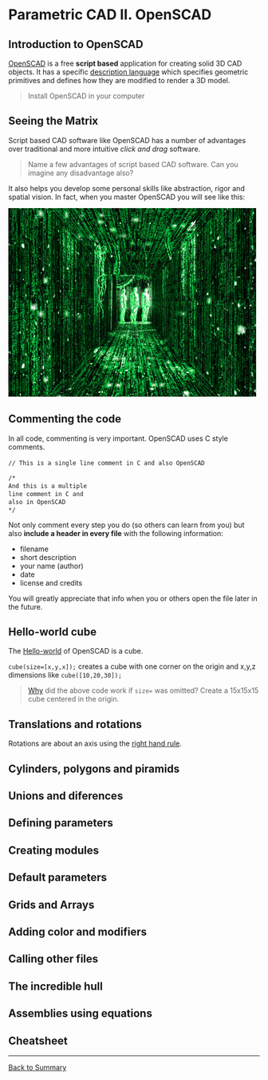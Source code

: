 # Parametric CAD II. OpenSCAD

## Introduction to OpenSCAD
[OpenSCAD](http://www.openscad.org/) is a free **script based** application for creating solid 3D CAD objects. It has a specific [description language](https://en.wikibooks.org/wiki/OpenSCAD_User_Manual/The_OpenSCAD_Language) which specifies geometric primitives and defines how they are modified to render a 3D model.
> Install OpenSCAD in your computer

## Seeing the Matrix
Script based CAD software like OpenSCAD has a number of advantages over traditional and more intuitive *click and drag* software.

> Name a few advantages of script based CAD software. Can you imagine any disadvantage also?

It also helps you develop some personal skills like abstraction, rigor and spatial vision. In fact, when you master OpenSCAD you will see like this:

![](./img/openscad/matrix.gif)

## Commenting the code
In all code, commenting is very important. OpenSCAD uses C style comments.

`// This is a single line comment in C and also OpenSCAD`

```
/*
And this is a multiple
line comment in C and
also in OpenSCAD
*/
```

Not only comment every step you do (so others can learn from you) but also **include a header in every file** with the following information:

* filename
* short description
* your name (author)
* date
* license and credits

You will greatly appreciate that info when you or others open the file later in the future.

## Hello-world cube
The [Hello-world](https://en.wikipedia.org/wiki/%22Hello,_World!%22_program) of OpenSCAD is a cube.

`cube(size=[x,y,x]);` creates a cube with one corner on the origin and x,y,z dimensions like `cube([10,20,30]);`

> [Why](https://en.wikibooks.org/wiki/OpenSCAD_User_Manual/The_OpenSCAD_Language#cube) did the above code work if `size=` was omitted? Create a 15x15x15 cube centered in the origin.

## Translations and rotations

Rotations are about an axis using the [right hand rule](https://en.wikipedia.org/wiki/Right-hand_rule).

## Cylinders, polygons and piramids
## Unions and diferences
## Defining parameters
## Creating modules
## Default parameters
## Grids and Arrays
## Adding color and modifiers
## Calling other files
## The incredible hull
## Assemblies using equations
## Cheatsheet
---
[Back to Summary](../summary.md)
